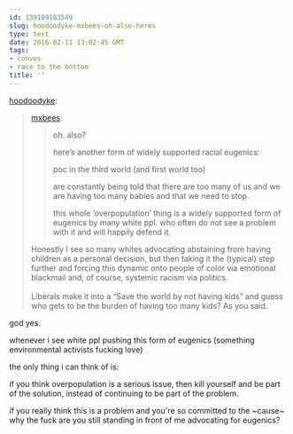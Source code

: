 ```yaml
---
id: 139109183549
slug: hoodoodyke-mxbees-oh-also-heres
type: text
date: 2016-02-11 13:02:45 GMT
tags:
- convos
- race to the bottom
title: ''
---
```

<p><a class="tumblr_blog" href="http://hoodoodyke.tumblr.com/post/139108872574">hoodoodyke</a>:</p>
<blockquote>
<p><a class="tumblr_blog" href="http://mxbees.tumblr.com/post/139108646634">mxbees</a>:</p>
<blockquote>
<p>oh. also?</p>

<p>here’s another form of widely supported racial eugenics:</p>

<p>poc in the third world (and first world too)</p>

<p>are constantly being told that there are too many of us and we are having too many babies and that we need to stop.</p>

<p>this whole ‘overpopulation’ thing is a widely supported form of eugenics by many white ppl. who often do not see a problem with it and will happily defend it.</p>
</blockquote>
<p>Honestly I see so many whites advocating abstaining from having children as a personal decision, but then taking it the (typical) step further and forcing this dynamic onto people of color via emotional blackmail and, of course, systemic racism via politics.<br><br>Liberals make it into a “Save the world by not having kids” and guess who gets to be the burden of having too many kids? As you said.<br></p>
</blockquote>

god yes.

whenever i see white ppl pushing this form of eugenics (something environmental activists fucking love)

the only thing i can think of is:

if you think overpopulation is a serious issue, then kill yourself and be part of the solution, instead of continuing to be part of the problem.

if you really think this is a problem and you're so committed to the ~cause~ why the fuck are you still standing in front of me advocating for eugenics?